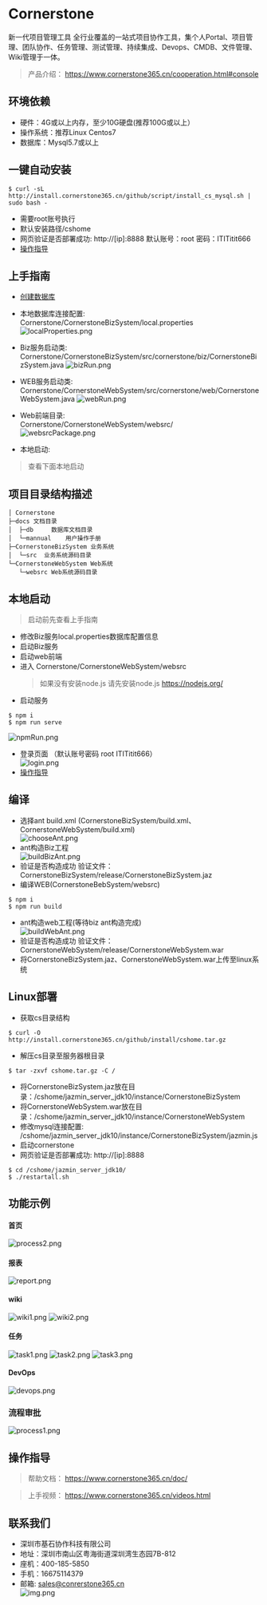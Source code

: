 # Cornerstone
新一代项目管理工具
全行业覆盖的一站式项目协作工具，集个人Portal、项目管理、团队协作、任务管理、测试管理、持续集成、Devops、CMDB、文件管理、Wiki管理于一体。
> 产品介绍：  https://www.cornerstone365.cn/cooperation.html#console

## 环境依赖
* 硬件：4G或以上内存，至少10G硬盘(推荐100G或以上）
* 操作系统：推荐Linux Centos7
* 数据库：Mysql5.7或以上

## 一键自动安装

```
$ curl -sL http://install.cornerstone365.cn/github/script/install_cs_mysql.sh | sudo bash -
```
* 需要root账号执行
* 默认安装路径/cshome
* 网页验证是否部署成功: http://[ip]:8888 默认账号：root 密码：ITITitit666
* [操作指导](#guidance)

## 上手指南

- [创建数据库](docs/db/数据库初始化手册.md)

- 本地数据库连接配置:<br>
  Cornerstone/CornerstoneBizSystem/local.properties
  ![localProperties.png](images/localProperties.png)
- Biz服务启动类:<br>
  Cornerstone/CornerstoneBizSystem/src/cornerstone/biz/CornerstoneBizSystem.java
  ![bizRun.png](images/bizRun.png)
- WEB服务启动类:<br>
  Cornerstone/CornerstoneWebSystem/src/cornerstone/web/CornerstoneWebSystem.java
  ![webRun.png](images/webRun.png)
- Web前端目录:<br>
  Cornerstone/CornerstoneWebSystem/websrc/<br>
  ![websrcPackage.png](images/websrcPackage.png)
- 本地启动:
> 查看下面本地启动
## 项目目录结构描述
```
│ Cornerstone
├─docs 文档目录
│  ├─db    	数据库文档目录
│  └─mannual    用户操作手册
├─CornerstoneBizSystem 业务系统
│  └─src  业务系统源码目录
└─CornerstoneWebSystem Web系统
   └─websrc Web系统源码目录      
```

## 本地启动
> 启动前先查看上手指南
* 修改Biz服务local.properties数据库配置信息
* 启动Biz服务
* 启动web前端
* 进入 Cornerstone/CornerstoneWebSystem/websrc 
  > 如果没有安装node.js 请先安装node.js https://nodejs.org/
* 启动服务
````
$ npm i 
$ npm run serve
````
![npmRun.png](images/npmRun.png)
* 登录页面 （默认账号密码 root ITITitit666）<br>
![login.png](images/login.png)<br>
* [操作指导](#guidance)

## 编译
* 选择ant build.xml (CornerstoneBizSystem/build.xml、 CornerstoneWebSystem/build.xml)<br>
![chooseAnt.png](images/chooseAnt.png)
* ant构造Biz工程<br>
![buildBizAnt.png](images/buildBizAnt.png)
* 验证是否构造成功 验证文件：CornerstoneBizSystem/release/CornerstoneBizSystem.jaz
* 编译WEB(CornerstoneBebSystem/websrc)
````
$ npm i
$ npm run build
````
* ant构造web工程(等待biz ant构造完成)<br>
![buildWebAnt.png](images/buildWebAnt.png)
* 验证是否构造成功 验证文件：CornerstoneWebSystem/release/CornerstoneWebSystem.war
* 将CornerstoneBizSystem.jaz、CornerstoneWebSystem.war上传至linux系统
## Linux部署
* 获取cs目录结构
````
$ curl -O http://install.cornerstone365.cn/github/install/cshome.tar.gz
````
* 解压cs目录至服务器根目录
````
$ tar -zxvf cshome.tar.gz -C /
````
* 将CornerstoneBizSystem.jaz放在目录：/cshome/jazmin_server_jdk10/instance/CornerstoneBizSystem
* 将CornerstoneWebSystem.war放在目录：/cshome/jazmin_server_jdk10/instance/CornerstoneWebSystem
* 修改mysql连接配置: /cshome/jazmin_server_jdk10/instance/CornerstoneBizSystem/jazmin.js
* 启动cornerstone
* 网页验证是否部署成功: http://[ip]:8888
````
$ cd /cshome/jazmin_server_jdk10/
$ ./restartall.sh
````

## 功能示例
#### 首页
![process2.png](images/process2.png)
#### 报表
![report.png](images/report.png)
#### wiki
![wiki1.png](images/wiki1.png)
![wiki2.png](images/wiki2.png)
#### 任务
![task1.png](images/task1.png)
![task2.png](images/task2.png)
![task3.png](images/task3.png)
#### DevOps
![devops.png](images/devops.png)
### 流程审批
![process1.png](images/process1.png)


<a id="guidance"></a>
## 操作指导

> 帮助文档：  https://www.cornerstone365.cn/doc/

> 上手视频： https://www.cornerstone365.cn/videos.html
> 
## 联系我们
* 深圳市基石协作科技有限公司
* 地址：深圳市南山区粤海街道深圳湾生态园7B-812
* 座机：400-185-5850
* 手机：16675114379
* 邮箱: sales@conrerstone365.cn<br>
![img.png](images/wechat.png)
